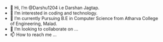 - 👋 Hi, I’m @Darshu1204 i.e Darshan Jagtap.
- 👀 I’m interested in coding and technology.
- 🌱 I’m currently Pursuing B.E in Computer Science from Atharva College of Engineering, Malad.
- 💞️ I’m looking to collaborate on ...
- 📫 How to reach me ...

<!---
Darshu1204/Darshu1204 is a ✨ special ✨ repository because its `README.md` (this file) appears on your GitHub profile.
You can click the Preview link to take a look at your changes.
--->
